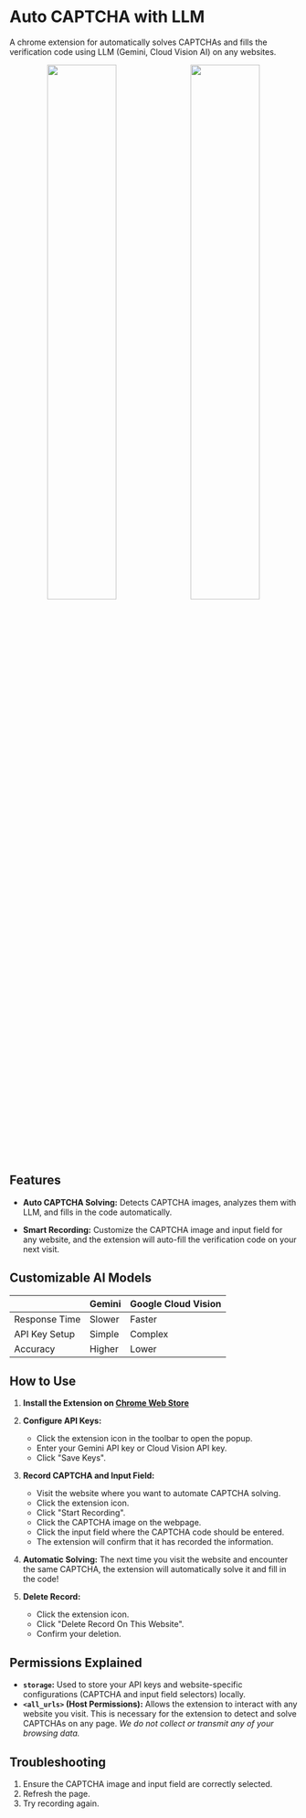 # Auto CAPTCHA with LLM

A chrome extension for automatically solves CAPTCHAs and fills the verification code using LLM (Gemini, Cloud Vision AI) on any websites.

<p align="center">
  <img src="https://github.com/user-attachments/assets/494a2ccd-13e9-479d-8cfd-ec4822fe5f96" width="49%">
  <img src="https://github.com/user-attachments/assets/dde6527e-9c52-4b05-85b3-651ca97b29a7" width="49%">
</p>


## Features

*   **Auto CAPTCHA Solving:** Detects CAPTCHA images, analyzes them with LLM, and fills in the code automatically.

*   **Smart Recording:** Customize the CAPTCHA image and input field for any website, and the extension will auto-fill the verification code on your next visit.

## Customizable AI Models

|               | Gemini                              | Google Cloud Vision               |
|----------------------|-------------------------------------|------------------------------------|
| Response Time        | Slower    | Faster      |
| API Key Setup        | Simple  | Complex   |
| Accuracy             | Higher    | Lower       |

## How to Use

1.  **Install the Extension on [Chrome Web Store](https://chromewebstore.google.com/detail/auto-captcha-with-llm/opmhaocokfchpadepjolomhlgeopjdgo)**

2.  **Configure API Keys:**
    *   Click the extension icon in the toolbar to open the popup.
    *   Enter your Gemini API key or Cloud Vision API key.
    *   Click "Save Keys".

3.  **Record CAPTCHA and Input Field:**
    *   Visit the website where you want to automate CAPTCHA solving.
    *   Click the extension icon.
    *   Click "Start Recording".
    *   Click the CAPTCHA image on the webpage.
    *   Click the input field where the CAPTCHA code should be entered.
    *   The extension will confirm that it has recorded the information.

4.  **Automatic Solving:** The next time you visit the website and encounter the same CAPTCHA, the extension will automatically solve it and fill in the code!

5.  **Delete Record:**
    *   Click the extension icon.
    *   Click "Delete Record On This Website".
    *   Confirm your deletion.

## Permissions Explained

*   **`storage`:** Used to store your API keys and website-specific configurations (CAPTCHA and input field selectors) locally.
*   **`<all_urls>` (Host Permissions):** Allows the extension to interact with any website you visit. This is necessary for the extension to detect and solve CAPTCHAs on any page. *We do not collect or transmit any of your browsing data.*

## Troubleshooting
1. Ensure the CAPTCHA image and input field are correctly selected.
2. Refresh the page.
3. Try recording again.
